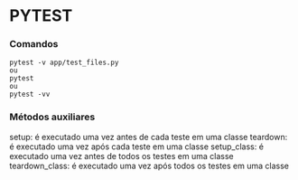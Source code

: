 # PYTEST

### Comandos
```
pytest -v app/test_files.py
ou
pytest
ou
pytest -vv

```

### Métodos auxiliares


setup: é executado uma vez antes de cada teste em uma classe
teardown: é executado uma vez após cada teste em uma classe
setup_class: é executado uma vez antes de todos os testes em uma classe
teardown_class: é executado uma vez após todos os testes em uma classe

